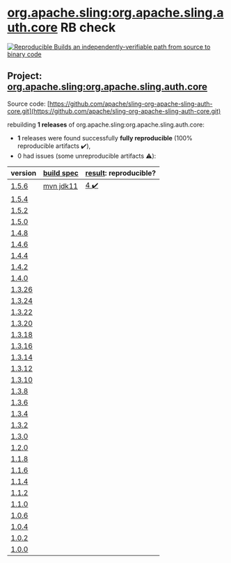 [org.apache.sling:org.apache.sling.auth.core](https://search.maven.org/artifact/org.apache.sling/org.apache.sling.auth.core/) RB check
=======

[![Reproducible Builds](https://reproducible-builds.org/images/logos/rb.svg) an independently-verifiable path from source to binary code](https://reproducible-builds.org/)

## Project: [org.apache.sling:org.apache.sling.auth.core](https://search.maven.org/artifact/org.apache.sling/org.apache.sling.auth.core/)

Source code: [https://github.com/apache/sling-org-apache-sling-auth-core.git](https://github.com/apache/sling-org-apache-sling-auth-core.git)

rebuilding **1 releases** of org.apache.sling:org.apache.sling.auth.core:
- **1** releases were found successfully **fully reproducible** (100% reproducible artifacts :heavy_check_mark:),
- 0 had issues (some unreproducible artifacts :warning:):

| version | [build spec](BUILDSPEC.md) | [result](https://reproducible-builds.org/docs/jvm/): reproducible? |
| -- | --------- | ------ |
| [1.5.6](https://search.maven.org/artifact/org.apache.sling/org.apache.sling.auth.core/1.5.6/pom) | [mvn jdk11](org.apache.sling.auth.core-1.5.6.buildspec) | [4 :heavy_check_mark: ](org.apache.sling.auth.core-1.5.6.buildcompare) |
| [1.5.4](https://search.maven.org/artifact/org.apache.sling/org.apache.sling.auth.core/1.5.4/pom) | | |
| [1.5.2](https://search.maven.org/artifact/org.apache.sling/org.apache.sling.auth.core/1.5.2/pom) | | |
| [1.5.0](https://search.maven.org/artifact/org.apache.sling/org.apache.sling.auth.core/1.5.0/pom) | | |
| [1.4.8](https://search.maven.org/artifact/org.apache.sling/org.apache.sling.auth.core/1.4.8/pom) | | |
| [1.4.6](https://search.maven.org/artifact/org.apache.sling/org.apache.sling.auth.core/1.4.6/pom) | | |
| [1.4.4](https://search.maven.org/artifact/org.apache.sling/org.apache.sling.auth.core/1.4.4/pom) | | |
| [1.4.2](https://search.maven.org/artifact/org.apache.sling/org.apache.sling.auth.core/1.4.2/pom) | | |
| [1.4.0](https://search.maven.org/artifact/org.apache.sling/org.apache.sling.auth.core/1.4.0/pom) | | |
| [1.3.26](https://search.maven.org/artifact/org.apache.sling/org.apache.sling.auth.core/1.3.26/pom) | | |
| [1.3.24](https://search.maven.org/artifact/org.apache.sling/org.apache.sling.auth.core/1.3.24/pom) | | |
| [1.3.22](https://search.maven.org/artifact/org.apache.sling/org.apache.sling.auth.core/1.3.22/pom) | | |
| [1.3.20](https://search.maven.org/artifact/org.apache.sling/org.apache.sling.auth.core/1.3.20/pom) | | |
| [1.3.18](https://search.maven.org/artifact/org.apache.sling/org.apache.sling.auth.core/1.3.18/pom) | | |
| [1.3.16](https://search.maven.org/artifact/org.apache.sling/org.apache.sling.auth.core/1.3.16/pom) | | |
| [1.3.14](https://search.maven.org/artifact/org.apache.sling/org.apache.sling.auth.core/1.3.14/pom) | | |
| [1.3.12](https://search.maven.org/artifact/org.apache.sling/org.apache.sling.auth.core/1.3.12/pom) | | |
| [1.3.10](https://search.maven.org/artifact/org.apache.sling/org.apache.sling.auth.core/1.3.10/pom) | | |
| [1.3.8](https://search.maven.org/artifact/org.apache.sling/org.apache.sling.auth.core/1.3.8/pom) | | |
| [1.3.6](https://search.maven.org/artifact/org.apache.sling/org.apache.sling.auth.core/1.3.6/pom) | | |
| [1.3.4](https://search.maven.org/artifact/org.apache.sling/org.apache.sling.auth.core/1.3.4/pom) | | |
| [1.3.2](https://search.maven.org/artifact/org.apache.sling/org.apache.sling.auth.core/1.3.2/pom) | | |
| [1.3.0](https://search.maven.org/artifact/org.apache.sling/org.apache.sling.auth.core/1.3.0/pom) | | |
| [1.2.0](https://search.maven.org/artifact/org.apache.sling/org.apache.sling.auth.core/1.2.0/pom) | | |
| [1.1.8](https://search.maven.org/artifact/org.apache.sling/org.apache.sling.auth.core/1.1.8/pom) | | |
| [1.1.6](https://search.maven.org/artifact/org.apache.sling/org.apache.sling.auth.core/1.1.6/pom) | | |
| [1.1.4](https://search.maven.org/artifact/org.apache.sling/org.apache.sling.auth.core/1.1.4/pom) | | |
| [1.1.2](https://search.maven.org/artifact/org.apache.sling/org.apache.sling.auth.core/1.1.2/pom) | | |
| [1.1.0](https://search.maven.org/artifact/org.apache.sling/org.apache.sling.auth.core/1.1.0/pom) | | |
| [1.0.6](https://search.maven.org/artifact/org.apache.sling/org.apache.sling.auth.core/1.0.6/pom) | | |
| [1.0.4](https://search.maven.org/artifact/org.apache.sling/org.apache.sling.auth.core/1.0.4/pom) | | |
| [1.0.2](https://search.maven.org/artifact/org.apache.sling/org.apache.sling.auth.core/1.0.2/pom) | | |
| [1.0.0](https://search.maven.org/artifact/org.apache.sling/org.apache.sling.auth.core/1.0.0/pom) | | |
